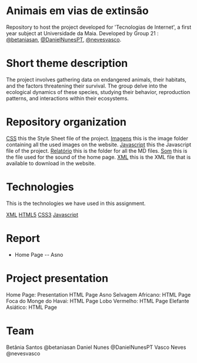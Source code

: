 # Animais em vias de extinsão
Repository to host the project developed for 'Tecnologias de Internet', a first year subject at Universidade da Maia. Developed by Group 21 : [@betaniasan](https://www.github.com/betaniasan), [@DanielNunesPT](https://www.github.com/DanielNunesPT), [@nevesvasco](https://www.github.com/nevesvasco).

# Short theme description
The project involves gathering data on endangered animals, their habitats, and the factors threatening their survival. The group delve into the ecological dynamics of these species, studying their behavior, reproduction patterns, and interactions within their ecosystems.

# Repository organization
[CSS](../inf22tig01/css/style.css) this the Style Sheet file of the project.
[Imagens](../inf22tig01/imagens/) this is the image folder containing all the used images on the website.
[Javascript](../inf22tig01/javascript/script.js) this the Javascript file of the project.
[Relatório](../inf22tig01/relatorio/) this is the folder for all the MD files.
[Som](../inf22tig01/som/animalsounds.mp3) this is the file used for the sound of the home page.
[XML](../inf22tig01/xml/xml.xml) this is the XML file that is available to download in the website.

# Technologies
This is the technologies we have used in this assignment.

[XML](https://www.w3schools.com/xml/)
[HTML5](https://www.w3schools.com/html/) 
[CSS3](https://www.w3schools.com/css/)
[Javascript](https://www.w3schools.com/js/)

# Report
- Home Page
-- Asno

# Project presentation
Home Page: Presentation
HTML Page
Asno Selvagem Africano: 
HTML Page
Foca do Monge do Havai:
HTML Page
Lobo Vermelho:
HTML Page
Elefante Asiático:
HTML Page

# Team
Betânia Santos @betaniasan
Daniel Nunes @DanielNunesPT
Vasco Neves @nevesvasco